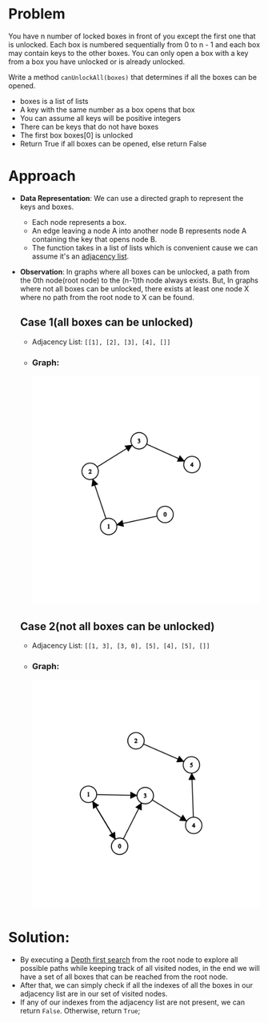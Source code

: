 # Problem
You have n number of locked boxes in front of you except the first one that is unlocked. Each box is numbered sequentially from 0 to n - 1 and each box may contain keys to the other boxes. You can only open a box with a key from a box you have unlocked or is already unlocked.

Write a method `canUnlockAll(boxes)` that determines if all the boxes can be opened.

- boxes is a list of lists
- A key with the same number as a box opens that box
- You can assume all keys will be positive integers
- There can be keys that do not have boxes
- The first box boxes[0] is unlocked
- Return True if all boxes can be opened, else return False

# Approach

* **Data Representation**: We can use a directed graph to represent the keys and boxes. 
  - Each node represents a box.
  - An edge leaving a node A into another node B represents node A containing the key that opens node B.
  - The function takes in a list of lists which is convenient cause we can assume it's an [adjacency list](https://www.programiz.com/dsa/graph-adjacency-list).
* **Observation**: In graphs where all boxes can be unlocked, a path from the 0th node(root node) to the (n-1)th node always exists. But, In graphs where not all boxes can be unlocked, there exists at least one node X where no path from the root node to X can be found. 
  ## Case 1(all boxes can be unlocked)
    - Adjacency List: `[[1], [2], [3], [4], []]`
    - ### Graph:
      ![unlockable-graph](img/graph1.png)
  
  ## Case 2(not all boxes can be unlocked)
    - Adjacency List: `[[1, 3], [3, 0], [5], [4], [5], []]`
    - ### Graph:
      ![locked-graph](img/graph2.png)
# Solution: 
  - By executing a [Depth first search](https://en.wikipedia.org/wiki/Depth-first_search) from the root node to explore all possible paths while keeping track of all visited nodes, in the end we will have a set of all boxes that can be reached from the root node.
  - After that, we can simply check if all the indexes of all the boxes in our adjacency list are in our set of visited nodes.
  - If any of our indexes from the adjacency list are not present, we can return `False`. Otherwise, return `True`;
